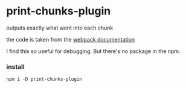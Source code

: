 # print-chunks-plugin

outputs exactly what went into each chunk

the code is taken from the [webpack documentation](https://github.com/webpack/docs/wiki/plugins#after-optimize-chunk-assetschunks-chunk)


I find this so useful for debugging. But there's no package in the npm.


### install

```
npm i -D print-chunks-plugin
```